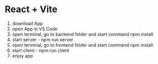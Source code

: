 # React + Vite

1. download App
2. open App in VS Code
3. open terminal, go to backend folder and start command npm install
4. start server - npm run server
5. open terminal, go to frontend folder and start command npm install
6. start client - npm run client
7. enjoy app
